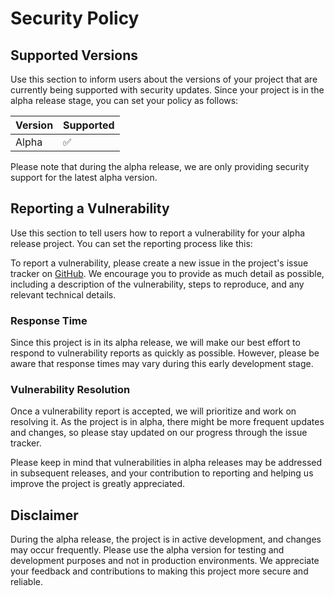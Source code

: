 # Security Policy

## Supported Versions

Use this section to inform users about the versions of your project that are currently being supported with security updates. Since your project is in the alpha release stage, you can set your policy as follows:

| Version | Supported          |
| ------- | ------------------ |
| Alpha   | :white_check_mark: |

Please note that during the alpha release, we are only providing security support for the latest alpha version.

## Reporting a Vulnerability

Use this section to tell users how to report a vulnerability for your alpha release project. You can set the reporting process like this:

To report a vulnerability, please create a new issue in the project's issue tracker on [GitHub](https://github.com/Dune-Global/unite-doctor-frontend). We encourage you to provide as much detail as possible, including a description of the vulnerability, steps to reproduce, and any relevant technical details.

### Response Time

Since this project is in its alpha release, we will make our best effort to respond to vulnerability reports as quickly as possible. However, please be aware that response times may vary during this early development stage.

### Vulnerability Resolution

Once a vulnerability report is accepted, we will prioritize and work on resolving it. As the project is in alpha, there might be more frequent updates and changes, so please stay updated on our progress through the issue tracker.

Please keep in mind that vulnerabilities in alpha releases may be addressed in subsequent releases, and your contribution to reporting and helping us improve the project is greatly appreciated.

## Disclaimer

During the alpha release, the project is in active development, and changes may occur frequently. Please use the alpha version for testing and development purposes and not in production environments. We appreciate your feedback and contributions to making this project more secure and reliable.

